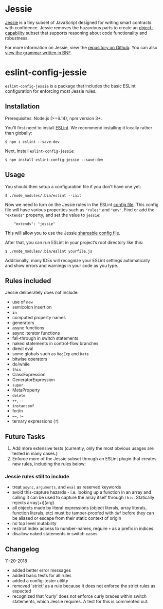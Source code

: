 # Jessie

[Jessie](https://github.com/Agoric/Jessie/) is a tiny subset of JavaScript designed for writing smart contracts with confidence. Jessie removes the hazardous parts to create an [object-capability](https://agoric.com/faqs/#ocaps) subset that supports reasoning about code functionality and robustness.

For more information on Jessie, view the [repository on Github](https://github.com/Agoric/Jessie). You can also [view the grammar written in BNF](https://github.com/Agoric/Jessie/blob/96557ee131961c15bc2bfa891df81597f6015a85/src/tinyses.js#L39). 

# eslint-config-jessie

`eslint-config-jessie` is a package that includes the basic ESLint configuration for enforcing most Jessie rules. 

## Installation
Prerequisites: Node.js (>=6.14), npm version 3+.

You'll first need to install [ESLint](http://eslint.org). We recommend installing it locally rather than globally:

```
$ npm i eslint --save-dev
```

Next, install `eslint-config-jessie`:

```
$ npm install eslint-config-jessie --save-dev
```

## Usage

You should then setup a configuration file if you don't have one yet:

```
$ ./node_modules/.bin/eslint --init
```

Now we need to turn on the Jessie rules in the ESLint [config file](https://eslint.org/docs/user-guide/configuring). This config file will have various properties such as `"rules"` and `"env"`. Find or add the `"extends"` property, and set the value to `jessie`:

```
    "extends": "jessie"
```

This will allow you to use the Jessie [shareable config file](https://eslint.org/docs/user-guide/configuring#using-a-shareable-configuration-package).

After that, you can run ESLint in your project’s root directory like this:

```
$ ./node_modules/.bin/eslint yourfile.js
```

Additionally, many IDEs will recognize your ESLint settings automatically and show errors and warnings in your code as you type. 

## Rules included

Jessie deliberately does not include:
* use of `new`
* semicolon insertion
* `in`
* computed property names
* generators
* async functions
* async iterator functions
* fall-through in switch statements
* naked statements in control-flow branches
* direct eval
* some globals such as `RegExp` and `Date`
* bitwise operators
* do/while
* `this`
* ClassExpression
* GeneratorExpression
* `super`
* MetaProperty
* `delete`
* `++`, `--`
* `instanceof`
* for/in
* `==`, `!=`
* ternary expressions (`?`)

## Future Tasks
1. Add more extensive tests (currently, only the most obvious usages are tested in many cases.)
2. Enforce more of the Jessie subset through an ESLint plugin that creates new rules, including the rules below:

### Jessie rules still to include

* treat `async`, `arguments`, and `eval` as reserved keywords
* avoid this-capture hazards - i.e. looking up a function in an array and calling it can be used to capture the array itself through `this`. Statically rejects array\[+i](arg)
* all objects made by literal expressions (object literals, array literals, function literals, etc) must be tamper-proofed with `def` before they can be aliased or escape from their static context of origin
* no top level mutability
* restrict index access to number-names, require `+` as a prefix in indices.
* disallow naked statements in switch cases

## Changelog

11-20-2018 
* added better error messages
* added basic tests for all rules
* added a config-tester utility
* removed 'strict' as a rule because it does not enforce the strict rules as expected
* recognized that 'curly' does not enforce curly braces within switch statements, which Jessie requires. A test for this is commented out. 


